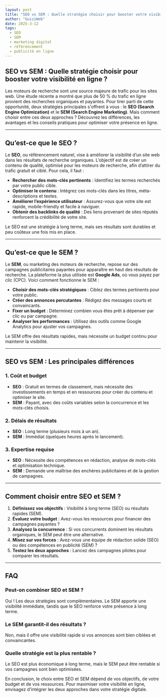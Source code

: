```yaml
---
layout: post
title: "SEO vs SEM : Quelle stratégie choisir pour booster votre visibilité en ligne ?"
author: "GuiziWeb"
date: 2025-3-12
tags:
  - SEO
  - SEM
  - marketing digital
  - référencement
  - publicité en ligne
---
```


## SEO vs SEM : Quelle stratégie choisir pour booster votre visibilité en ligne ?

Les moteurs de recherche sont une source majeure de trafic pour les sites web. Une étude récente a montré que plus de 50 % du trafic en ligne provient des recherches organiques et payantes. Pour tirer parti de cette opportunité, deux stratégies principales s'offrent à vous : le **SEO (Search Engine Optimization)** et le **SEM (Search Engine Marketing)**. Mais comment choisir entre ces deux approches ? Découvrez les différences, les avantages et les conseils pratiques pour optimiser votre présence en ligne.

---

## **Qu’est-ce que le SEO ?**

Le **SEO**, ou référencement naturel, vise à améliorer la visibilité d’un site web dans les résultats de recherche organiques. L’objectif est de créer un contenu de qualité, optimisé pour les moteurs de recherche, afin d’attirer du trafic gratuit et ciblé. Pour cela, il faut :

- **Rechercher des mots-clés pertinents** : Identifiez les termes recherchés par votre public cible.
- **Optimiser le contenu** : Intégrez ces mots-clés dans les titres, méta-descriptions et textes.
- **Améliorer l’expérience utilisateur** : Assurez-vous que votre site est rapide, mobile-friendly et facile à naviguer.
- **Obtenir des backlinks de qualité** : Des liens provenant de sites réputés renforcent la crédibilité de votre site.

Le SEO est une stratégie à long terme, mais ses résultats sont durables et peu coûteux une fois mis en place.

---

## **Qu’est-ce que le SEM ?**

Le **SEM**, ou marketing des moteurs de recherche, repose sur des campagnes publicitaires payantes pour apparaître en haut des résultats de recherche. La plateforme la plus utilisée est **Google Ads**, où vous payez par clic (CPC). Voici comment fonctionne le SEM :

- **Choisir des mots-clés stratégiques** : Ciblez des termes pertinents pour votre public.
- **Créer des annonces percutantes** : Rédigez des messages courts et convaincants.
- **Fixer un budget** : Déterminez combien vous êtes prêt à dépenser par clic ou par campagne.
- **Analyser les performances** : Utilisez des outils comme Google Analytics pour ajuster vos campagnes.

Le SEM offre des résultats rapides, mais nécessite un budget continu pour maintenir la visibilité.

---

## **SEO vs SEM : Les principales différences**

### **1. Coût et budget**
- **SEO** : Gratuit en termes de classement, mais nécessite des investissements en temps et en ressources pour créer du contenu et optimiser le site.
- **SEM** : Payant, avec des coûts variables selon la concurrence et les mots-clés choisis.

### **2. Délais de résultats**
- **SEO** : Long terme (plusieurs mois à un an).
- **SEM** : Immédiat (quelques heures après le lancement).

### **3. Expertise requise**
- **SEO** : Nécessite des compétences en rédaction, analyse de mots-clés et optimisation technique.
- **SEM** : Demande une maîtrise des enchères publicitaires et de la gestion de campagnes.

---

## **Comment choisir entre SEO et SEM ?**

1. **Définissez vos objectifs** : Visibilité à long terme (SEO) ou résultats rapides (SEM).
2. **Évaluez votre budget** : Avez-vous les ressources pour financer des campagnes payantes ?
3. **Analysez la concurrence** : Si vos concurrents dominent les résultats organiques, le SEM peut être une alternative.
4. **Misez sur vos forces** : Avez-vous une équipe de rédaction solide (SEO) ou des compétences en publicité (SEM) ?
5. **Testez les deux approches** : Lancez des campagnes pilotes pour comparer les résultats.

---

## **FAQ**

### **Peut-on combiner SEO et SEM ?**
Oui ! Les deux stratégies sont complémentaires. Le SEM apporte une visibilité immédiate, tandis que le SEO renforce votre présence à long terme.

### **Le SEM garantit-il des résultats ?**
Non, mais il offre une visibilité rapide si vos annonces sont bien ciblées et convaincantes.

### **Quelle stratégie est la plus rentable ?**
Le SEO est plus économique à long terme, mais le SEM peut être rentable si vos campagnes sont bien optimisées.

En conclusion, le choix entre SEO et SEM dépend de vos objectifs, de votre budget et de vos ressources. Pour maximiser votre visibilité en ligne, envisagez d’intégrer les deux approches dans votre stratégie digitale.
